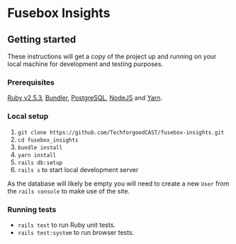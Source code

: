 # Fusebox Insights

## Getting started

These instructions will get a copy of the project up and running on your local machine for development and testing purposes.

### Prerequisites

[Ruby v2.5.3](https://www.ruby-lang.org), [Bundler](https://bundler.io/), [PostgreSQL](https://www.postgresql.org/), [NodeJS](https://nodejs.org/) and [Yarn](https://yarnpkg.com/).

### Local setup

1. `git clone https://github.com/TechforgoodCAST/fusebox-insights.git`
2. `cd fusebox_insights`
3. `bundle install`
4. `yarn install`
5. `rails db:setup`
7. `rails s` to start local development server

As the database will likely be empty you will need to create a new `User` from the `rails console` to make use of the site.

### Running tests

- `rails test` to run Ruby unit tests.
- `rails test:system` to run browser tests.

